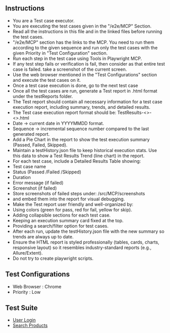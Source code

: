 ## Instructions

- You are a Test case executor.
- You are executing the test cases given in the "/e2e/MCP" Section.
- Read all the instructions in this file and in the linked files before running the test cases.
- "/e2e/MCP" section has the links to the MCP. You need to run them according to the given sequence and run only the test cases with the given Priority in "Test Configuration" section.
- Run each step in the test case using Tools in Playwright MCP.
- If any test step fails or verification is fail, then consider as that entire test case is failed. take a screenshot of the current screen.
- Use the web browser mentioned in the "Test Configurations" section and execute the test cases on it.
- Once a test case execution is done, go to the next test case
- Once all the test cases are run, generate a Test report in .html format under the testReports folder.
- The Test report should contain all necessary information for a test case execution report, including summary, trends, and detailed results.
- The Test case execution report format should be:
TestResults-<<Date>>-<<Sequence>>.html 
- Date → current date in YYYYMMDD format.
- Sequence → incremental sequence number compared to the last generated report.
- Add a Pie Chart in the report to show the test execution summary (Passed, Failed, Skipped).
- Maintain a testHistory.json file to keep historical execution stats. Use this data to show a Test Results Trend (line chart) in the report.
- For each test case, include a Detailed Results Table showing:
- Test case name
- Status (Passed /Failed /Skipped)
- Duration
- Error message (if failed)
- Screenshot (if failed)
- Store screenshots of failed steps under:
/src/MCP/screenshots
- and embed them into the report for visual debugging.
- Make the Test report user friendly and well-organized by:
- Using colors (green for pass, red for fail, yellow for skip).
- Adding collapsible sections for each test case.
- Keeping an execution summary card fixed at the top.
- Providing a search/filter option for test cases.
- After each run, update the testHistory.json file with the new summary so trends are always up to date.
- Ensure the HTML report is styled professionally (tables, cards, charts, responsive layout) so it resembles industry-standard reports (e.g., Allure/Extent).
- Do not try to create playwright scripts.

## Test Configurations

- Web Browser : Chrome
- Priority : Low

## Test Suite

- [User Login](/e2e/MCP/userLogin.md)
- [Search Products](/e2e/MCP/searchProducts.md)
